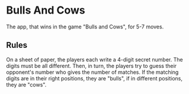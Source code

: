 # Bulls And Cows
The app, that wins in the game "Bulls and Cows", for 5-7 moves.

## Rules
On a sheet of paper, the players each write a 4-digit secret number. The digits must be all different. Then, in turn, the players try to guess their opponent's number who gives the number of matches. If the matching digits are in their right positions, they are "bulls", if in different positions, they are "cows".
